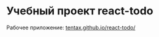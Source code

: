 # Учебный проект react-todo

Рабочее приложение: [tentax.github.io/react-todo/](https://tentax.github.io/react-todo/)